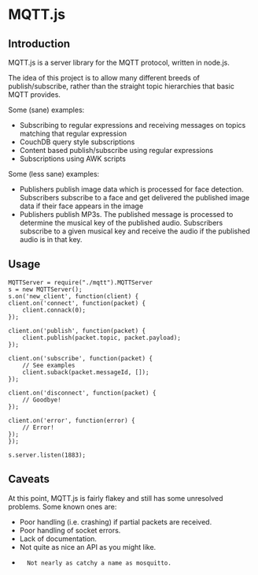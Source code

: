 MQTT.js
=======

Introduction
------------
MQTT.js is a server library for the MQTT protocol, written in node.js.

The idea of this project is to allow many different
breeds of publish/subscribe, rather than the straight
topic hierarchies that basic MQTT provides.

Some (sane) examples:

* Subscribing to regular expressions and receiving
messages on topics matching that regular expression
* CouchDB query style subscriptions
* Content based publish/subscribe using regular
expressions
* Subscriptions using AWK scripts

Some (less sane) examples:

*   Publishers publish image data which is processed for
    face detection. Subscribers subscribe to a face and
    get delivered the published image data if their face
    appears in the image
*   Publishers publish MP3s. The published message is
    processed to determine the musical key of the published
    audio. Subscribers subscribe to a given musical key
    and receive the audio if the published audio is in that
    key.

Usage
-----
    MQTTServer = require("./mqtt").MQTTServer
    s = new MQTTServer();
    s.on('new_client', function(client) {
	client.on('connect', function(packet) {
	    client.connack(0);
	});

	client.on('publish', function(packet) {
	    client.publish(packet.topic, packet.payload);
	});

	client.on('subscribe', function(packet) {
	    // See examples
	    client.suback(packet.messageId, []);
	});

	client.on('disconnect', function(packet) {
	    // Goodbye!
	});

	client.on('error', function(error) {
	    // Error!
	});
    });

    s.server.listen(1883);

Caveats
-------

At this point, MQTT.js is fairly flakey and still has some unresolved problems.
Some known ones are:

*	Poor handling (i.e. crashing) if partial packets are received.
*	Poor handling of socket errors.
*	Lack of documentation. 
*	Not quite as nice an API as you might like.
*       Not nearly as catchy a name as mosquitto.

